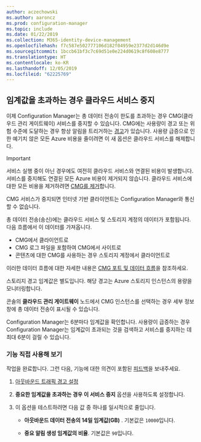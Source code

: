 ```yaml
---
author: aczechowski
ms.author: aaroncz
ms.prod: configuration-manager
ms.topic: include
ms.date: 01/22/2019
ms.collection: M365-identity-device-management
ms.openlocfilehash: f7c587e502777106d182f04959e2377d2d146d9e
ms.sourcegitcommit: 1bccb61bf3c7c69d51e0e224d0619c8f608e8777
ms.translationtype: HT
ms.contentlocale: ko-KR
ms.lasthandoff: 12/05/2019
ms.locfileid: "62225769"
---
```

## <a name="bkmk_cmg"></a> 임계값을 초과하는 경우 클라우드 서비스 중지
<!--3735092-->

이제 Configuration Manager는 총 데이터 전송이 한도를 초과하는 경우 CMG(클라우드 관리 게이트웨이) 서비스를 중지할 수 있습니다. CMG에는 사용량이 경고 또는 위험 수준에 도달하는 경우 항상 알림을 트리거하는 [경고](/sccm/core/clients/manage/cmg/monitor-clients-cloud-management-gateway#set-up-outbound-traffic-alerts)가 있습니다. 사용량 급증으로 인한 예기치 않은 모든 Azure 비용을 줄이려면 이 새 옵션은 클라우드 서비스를 해제합니다. 

> [!Important]  
> 서비스 실행 중이 아닌 경우에도 여전히 클라우드 서비스와 연결된 비용이 발생합니다. 서비스를 중지해도 연결된 모든 Azure 비용이 제거되지 않습니다. 클라우드 서비스에 대한 모든 비용을 제거하려면 [CMG를 제거](/sccm/core/clients/manage/cmg/setup-cloud-management-gateway#modify-a-cmg)합니다.  
> 
> CMG 서비스가 중지되면 인터넷 기반 클라이언트는 Configuration Manager와 통신할 수 없습니다.  

총 데이터 전송(송신)에는 클라우드 서비스 및 스토리지 계정의 데이터가 포함됩니다. 다음 흐름에서 이 데이터를 가져옵니다.
- CMG에서 클라이언트로  
- CMG 로그 파일을 포함하여 CMG에서 사이트로  
- 콘텐츠에 대한 CMG를 사용하는 경우 스토리지 계정에서 클라이언트로  

이러한 데이터 흐름에 대한 자세한 내용은 [CMG 포트 및 데이터 흐름](/sccm/core/clients/manage/cmg/plan-cloud-management-gateway#ports-and-data-flow)을 참조하세요.

스토리지 경고 임계값은 별도입니다. 해당 경고는 Azure 스토리지 인스턴스의 용량을 모니터링합니다.

콘솔의 **클라우드 관리 게이트웨이** 노드에서 CMG 인스턴스를 선택하는 경우 세부 정보 창에 총 데이터 전송이 표시될 수 있습니다. 

Configuration Manager는 6분마다 임계값을 확인합니다. 사용량이 급증하는 경우 Configuration Manager는 임계값이 초과되는 것을 검색하고 서비스를 중지하는 데 최대 6분이 걸릴 수 있습니다.


### <a name="try-it-out"></a>기능 직접 사용해 보기

작업을 완료합니다. 그런 다음, 기능에 대한 의견이 포함된 [피드백](/sccm/core/understand/find-help#product-feedback)을 보내주세요.

1. [아웃바운드 트래픽 경고 설정](/sccm/core/clients/manage/cmg/monitor-clients-cloud-management-gateway#set-up-outbound-traffic-alerts)  

2. **중요한 임계값을 초과하는 경우 이 서비스 중지** 옵션을 사용하도록 설정합니다.  

3. 이 옵션을 테스트하려면 다음 값 중 하나를 일시적으로 줄입니다.  

    - **아웃바운드 데이터 전송의 14일 임계값(GB)** . 기본값은 `10000`입니다.  

    - **중요 알림 생성 임계값의 비율**. 기본값은 `90`입니다.  

